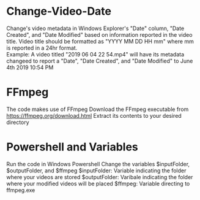 # Change-Video-Date
Change's video metadata in Windows Explorer's "Date" column, "Date Created", and "Date Modified" based on information reported in the video title. Video title should be formatted as "YYYY MM DD HH mm" where mm is reported in a 24hr format. <br />
Example: A video titled "2019 06 04 22 54.mp4" will have its metadata changeed to report a "Date", "Date Created", and "Date Modified" to June 4th 2019 10:54 PM
# FFmpeg
The code makes use of FFmpeg
Download the FFmpeg executable from https://ffmpeg.org/download.html
Extract its contents to your desired directory
# Powershell and Variables
Run the code in Windows Powershell
Change the variables $inputFolder, $outputFolder, and $ffmpeg 
$inputFolder: Variable indicating the folder where your videos are stored
$outputFolder: Varibale indicating the folder where your modified videos will be placed
$ffmpeg: Variable directing to ffmpeg.exe
